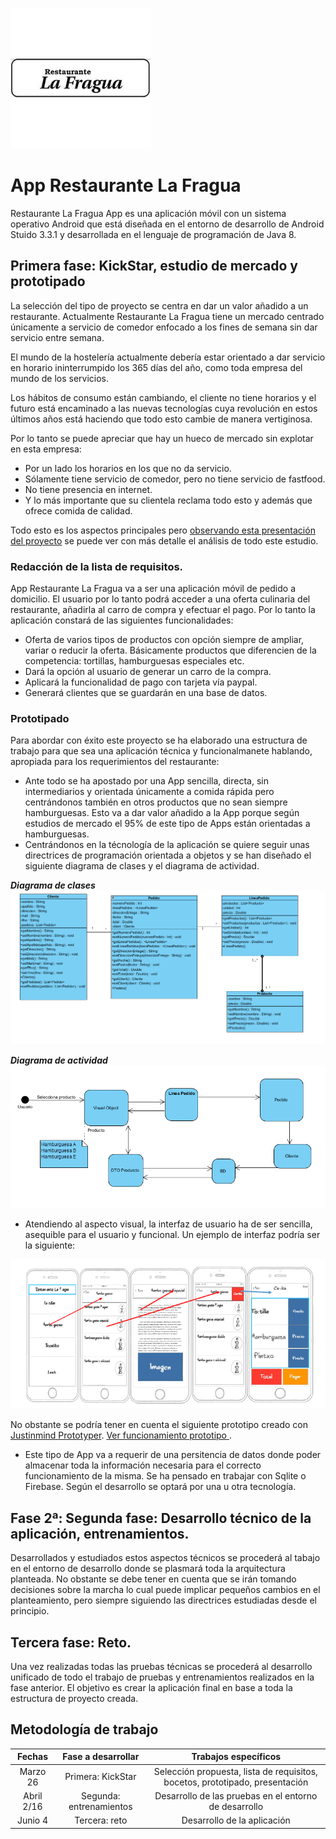 ![](Imagenes/logo.png)

# App Restaurante La Fragua
Restaurante La Fragua App es una aplicación móvil con un sistema operativo Android que está diseñada en el entorno de 
desarrollo de Android Stuido 3.3.1 y desarrollada en el lenguaje de programación de Java 8.

## Primera fase: KickStar, estudio de mercado y prototipado
La selección del tipo de proyecto se centra en dar un valor añadido a un restaurante. Actualmente Restaurante La Fragua 
tiene un mercado centrado únicamente a servicio de comedor enfocado a los fines de semana sin dar servicio entre semana.

El mundo de la hostelería actualmente debería estar orientado a dar servicio en horario ininterrumpido los 365 días del 
año, como toda empresa del mundo de los servicios.

Los hábitos de consumo están cambiando, el cliente no tiene horarios y el futuro está encaminado a las nuevas tecnologías 
cuya revolución en estos últimos años está haciendo que todo esto cambie de manera vertiginosa.

Por lo tanto se puede apreciar que hay un hueco de mercado sin explotar en esta empresa: 
* Por un lado los horarios en los que no da servicio.
* Sólamente tiene servicio de comedor, pero no tiene servicio de fastfood.
* No tiene presencia en internet.
* Y lo más importante que su clientela reclama todo esto y además que ofrece comida de calidad.

Todo esto es los aspectos principales pero [observando esta presentación del proyecto](Presentacion/PresentacionAppRestLaFragua.pptx) se puede ver con
más detalle el análisis de todo este estudio.

### Redacción de la lista de requisitos.
App Restaurante La Fragua va a ser una aplicación móvil de pedido a domicilio. El usuario por lo tanto podrá acceder a una
oferta culinaria del restaurante, añadirla al carro de compra y efectuar el pago. Por lo tanto la aplicación constará de las
siguientes funcionalidades:
* Oferta de varios tipos de productos con opción siempre de ampliar, variar o reducir la oferta. Básicamente productos 
que diferencien de la competencia: tortillas, hamburguesas especiales etc.
* Dará la opción al usuario de generar un carro de la compra.
* Aplicará la funcionalidad de pago con tarjeta vía paypal.
* Generará clientes que se guardarán en una base de datos.


### Prototipado
Para abordar con éxito este proyecto se ha elaborado una estructura de trabajo para que sea
una aplicación técnica y funcionalmanete hablando, apropiada para los requerimientos del restaurante:

* Ante todo se ha apostado por una App sencilla, directa, sin intermediarios y orientada únicamente a comida rápida pero
centrándonos también en otros productos que no sean siempre hamburguesas. Esto va a dar valor añadido a la App porque según
estudios de mercado el 95% de este tipo de Apps están orientadas a hamburguesas.
* Centrándonos en la técnología de la aplicación se quiere seguir unas directrices de programación orientada a objetos y 
se han diseñado el siguiente diagrama de clases y el diagrama de actividad.

***Diagrama de clases***
![](Diagramas/diagramaClases.PNG)

***Diagrama de actividad***
![](Diagramas/diagramaFlujo.PNG)

* Atendiendo al aspecto visual, la interfaz de usuario ha de ser sencilla, asequible para el usuario y funcional. Un ejemplo
de interfaz podría ser la siguiente:

![](MockUps/boceto.PNG)

No obstante se podría tener en cuenta el siguiente prototipo creado con [Justinmind Prototyper](https://www.justinmind.com/).
[Ver funcionamiento prototipo ](Prototipos/Prototipado.vp).

* Este tipo de App va a requerir de una persitencia de datos donde poder almacenar toda la información necesaria para el
correcto funcionamiento de la misma. Se ha pensado en trabajar con Sqlite o Firebase. Según el desarrollo se optará por una 
u otra tecnología.

## Fase 2ª: Segunda fase: Desarrollo técnico de la aplicación, entrenamientos.

Desarrollados y estudiados estos aspectos técnicos se procederá al tabajo en el entorno de desarrollo donde se plasmará 
toda la arquitectura planteada. No obstante se debe tener en cuenta que se irán tomando decisiones sobre la marcha lo cual 
puede implicar pequeños cambios en el planteamiento, pero siempre siguiendo las directrices estudiadas desde el principio. 


## Tercera fase: Reto.
Una vez realizadas todas las pruebas técnicas se procederá al desarrollo unificado de todo el trabajo de pruebas y entrenamientos
realizados en la fase anterior. El objetivo es crear la aplicación final en base a toda la estructura de proyecto creada.

## Metodología de trabajo

| Fechas     | Fase a desarrollar   | Trabajos específicos |
| :---------: |:---------------------: | :----------------------:|
| Marzo 26 | Primera: KickStar | Selección propuesta, lista de requisitos, bocetos, prototipado, presentación    |
| Abril 2/16 | Segunda: entrenamientos   | Desarrollo de las pruebas en el entorno de desarrollo  |
| Junio 4 | Tercera: reto | Desarrollo de la aplicación   |









